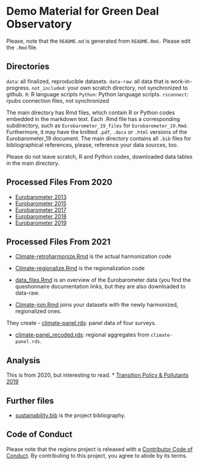 
<!-- README.md is generated from README.Rmd. Please edit that file -->

# Demo Material for Green Deal Observatory

<!-- badges: start -->
<!-- badges: end -->

Please, note that the `README.md` is generated from `README.Rmd.` Please
edit the `.Rmd` file.

## Directories

`data`: all finalized, reproducible datasets. `data-raw`: all data that
is work-in-progress. `not_included`: your own scratch directory, not
synchronized to github. `R`: R language scripts `Python`: Python
language scripts. `rsconnect`: rpubs connection files, not synchronized

The main directory has Rmd files, which contain R or Python codes
embedded in the markdown text. Each .Rmd file has a corresponding
subdirectory, such as `Eurobarometer_19_files` for
`Eurobarometer_19.Rmd`. Furthermore, it may have the knitted `.pdf`,
`.docx` or `.html` versions of the Eurobarometer\_19 document. The main
directory contains all `.bib` files for bibliographical references,
please, reference your data sources, too.

Please do not leave scratch, R and Python codes, downloaded data tables
in the main directory.

## Processed Files From 2020

-   [Eurobarometer
    2013](https://github.com/dataobservatory-eu/sustainability/blob/master/Eurobarometer_13.md)
-   [Eurobarometer
    2015](https://github.com/dataobservatory-eu/sustainability/blob/master/Eurobarometer_15.md)
-   [Eurobarometer
    2017](https://github.com/dataobservatory-eu/sustainability/blob/master/Eurobarometer_17.md)
-   [Eurobarometer
    2018](https://github.com/dataobservatory-eu/sustainability/blob/master/Eurobarometer_18.md)
-   [Eurobarometer
    2019](https://github.com/dataobservatory-eu/sustainability/blob/master/Eurobarometer_19.md)

## Processed Files From 2021

-   [Climate-retroharmonize.Rmd](https://github.com/dataobservatory-eu/sustainability/blob/main/Climate-retroharmonize.Rmd)
    is the actual harmonization code

-   [Climate-regionalize.Rmd](https://github.com/dataobservatory-eu/sustainability/blob/main/Climate-Regionalize.Rmd)
    is the regionalization code

-   [data\_files.Rmd](https://github.com/dataobservatory-eu/sustainability/blob/main/data_files.Rmd)
    is an overview of the Eurobarometer data (you find the questionnaire
    documentation links, but they are also downloaded to data-raw.

-   [Climate-join.Rmd](https://github.com/dataobservatory-eu/sustainability/blob/main/Climate-join.Rmd)
    joins your datasets with the newly harmonized, regionalized ones.

They create -
[climate-panel.rds](https://github.com/dataobservatory-eu/sustainability/blob/main/data-raw/climate-panel.rds):
panel data of four surveys.

-   [climate-panel\_recoded.rds](https://github.com/dataobservatory-eu/sustainability/blob/main/data-raw/climate-panel_recoded.rds):
    regional aggregates from `climate-panel.rds`.

## Analysis

This is from 2020, but interesting to read. \* [Transition Policy &
Pollutants
2019](https://github.com/dataobservatory-eu/sustainability/blob/master/Transition_policy_polluntants.md)

## Further files

-   [sustainability.bib](https://github.com/dataobservatory-eu/sustainability/blob/main/sustainability.bib)
    is the project bibliography.

## Code of Conduct

Please note that the regions project is released with a [Contributor
Code of
Conduct](https://contributor-covenant.org/version/2/0/CODE_OF_CONDUCT.html).
By contributing to this project, you agree to abide by its terms.
